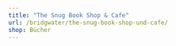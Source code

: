 ```yaml
---
title: "The Snug Book Shop & Cafe"
url: /bridgwater/the-snug-book-shop-und-cafe/
shop: Bücher
---
```

